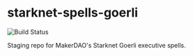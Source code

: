 # starknet-spells-goerli
![Build Status](https://github.com/makerdao/starknet-spells-goerli/actions/workflows/.github/workflows/tests.yaml/badge.svg?branch=dev)

Staging repo for MakerDAO's Starknet Goerli executive spells.